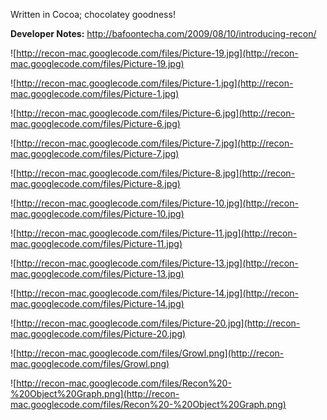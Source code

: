 Written in Cocoa; chocolatey goodness!

**Developer Notes:** http://bafoontecha.com/2009/08/10/introducing-recon/

![http://recon-mac.googlecode.com/files/Picture-19.jpg](http://recon-mac.googlecode.com/files/Picture-19.jpg)

![http://recon-mac.googlecode.com/files/Picture-1.jpg](http://recon-mac.googlecode.com/files/Picture-1.jpg)

![http://recon-mac.googlecode.com/files/Picture-6.jpg](http://recon-mac.googlecode.com/files/Picture-6.jpg)

![http://recon-mac.googlecode.com/files/Picture-7.jpg](http://recon-mac.googlecode.com/files/Picture-7.jpg)

![http://recon-mac.googlecode.com/files/Picture-8.jpg](http://recon-mac.googlecode.com/files/Picture-8.jpg)

![http://recon-mac.googlecode.com/files/Picture-10.jpg](http://recon-mac.googlecode.com/files/Picture-10.jpg)

![http://recon-mac.googlecode.com/files/Picture-11.jpg](http://recon-mac.googlecode.com/files/Picture-11.jpg)

![http://recon-mac.googlecode.com/files/Picture-13.jpg](http://recon-mac.googlecode.com/files/Picture-13.jpg)

![http://recon-mac.googlecode.com/files/Picture-14.jpg](http://recon-mac.googlecode.com/files/Picture-14.jpg)

![http://recon-mac.googlecode.com/files/Picture-20.jpg](http://recon-mac.googlecode.com/files/Picture-20.jpg)

![http://recon-mac.googlecode.com/files/Growl.png](http://recon-mac.googlecode.com/files/Growl.png)

![http://recon-mac.googlecode.com/files/Recon%20-%20Object%20Graph.png](http://recon-mac.googlecode.com/files/Recon%20-%20Object%20Graph.png)